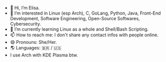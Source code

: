 - 👋 Hi, I’m Elisa.
- 👀 I’m interested in Linux (esp Arch), C, GoLang, Python, Java, Front-End Development, Software Engineering, Open-Source Softwares, Cybersecurity.
- 🌱 I’m currently learning Linux as a whole and Shell/Bash Scripting.
- 📫 How to reach me: I don't share any contact infos with people online.
- 😄 Pronouns: She/Her.
- 🌎 Languages: 🇧🇷 / 🇺🇸
- I use Arch with KDE Plasma btw.

